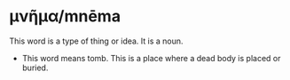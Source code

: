 # μνῆμα/mnēma
This word is a type of thing or idea. It is a noun.

* This word means tomb. This is a place where a dead body is placed or buried.
